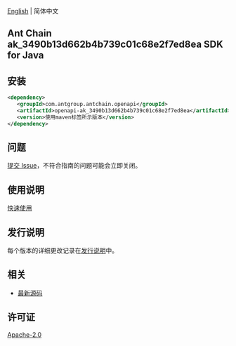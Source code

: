 [English](README.md) | 简体中文

## Ant Chain ak_3490b13d662b4b739c01c68e2f7ed8ea SDK for Java

## 安装

```xml
<dependency>
   <groupId>com.antgroup.antchain.openapi</groupId>
   <artifactId>openapi-ak_3490b13d662b4b739c01c68e2f7ed8ea</artifactId>
   <version>使用maven标签所示版本</version>
</dependency>
```

## 问题

[提交 Issue](https://github.com/alipay/antchain-openapi-prod-sdk/issues/new)，不符合指南的问题可能会立即关闭。

## 使用说明

[快速使用](https://github.com/alipay/antchain-openapi-prod-sdk)

## 发行说明

每个版本的详细更改记录在[发行说明](./ChangeLog.txt)中。

## 相关

- [最新源码](https://github.com/alipay/antchain-openapi-prod-sdk/)

## 许可证

[Apache-2.0](http://www.apache.org/licenses/LICENSE-2.0)
